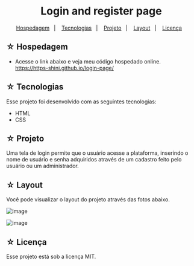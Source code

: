 <h1 align="center">Login and register page</h1>

<p align="center">
  <a href="#-hospedagem">Hospedagem</a>&nbsp;&nbsp;&nbsp;|&nbsp;&nbsp;&nbsp;
  <a href="#-tecnologias">Tecnologias</a>&nbsp;&nbsp;&nbsp;|&nbsp;&nbsp;&nbsp;
  <a href="#-projeto">Projeto</a>&nbsp;&nbsp;&nbsp;|&nbsp;&nbsp;&nbsp;
  <a href="#-layout">Layout</a>&nbsp;&nbsp;&nbsp;|&nbsp;&nbsp;&nbsp;
  <a href="#-licença">Licença</a>&nbsp;&nbsp;&nbsp;
</p>

## ☆ Hospedagem

- Acesse o link abaixo e veja meu código hospedado online.<br>
https://https-shini.github.io/login-page/

## ☆ Tecnologias

Esse projeto foi desenvolvido com as seguintes tecnologias:
- HTML
- CSS

## ☆ Projeto

Uma tela de login permite que o usuário acesse a plataforma, inserindo o nome de usuário e senha adquiridos através de um cadastro feito pelo usuário ou um administrador.

## ☆ Layout

Você pode visualizar o layout do projeto através das fotos abaixo.<br>

![image](https://user-images.githubusercontent.com/100307080/229210203-ff26c9df-a0dc-42c6-a480-6f66ef17339a.png)

![image](https://user-images.githubusercontent.com/100307080/229210264-ad75e632-b27e-4540-9aa6-38e2ff97ac2b.png)

## ☆ Licença

Esse projeto está sob a licença MIT.
